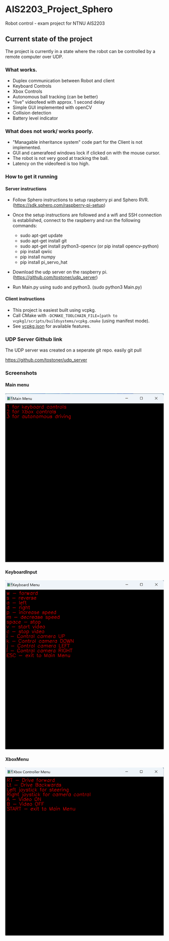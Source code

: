 # AIS2203_Project_Sphero
Robot control - exam project for NTNU AIS2203

## Current state of the project
The project is currently in a state where the robot can be controlled by a remote computer over UDP. 

### What works.
- Duplex communication between Robot and client
- Keyboard Controls
- Xbox Controls
- Autonomous ball tracking (can be better)
- "live" videofeed with approx. 1 second delay
- Simple GUI implemented with openCV
- Collision detection
- Battery level indicator

### What does not work/ works poorly.
- "Managable inheritance system" code part for the Client is not implemented.
- GUI and camerafeed windows lock if clicked on with the mouse cursor.
- The robot is not very good at tracking the ball.
- Latency on the videofeed is too high.

### How to get it running

#### Server instructions
- Follow Sphero instructions to setup raspberry pi and Sphero RVR. (https://sdk.sphero.com/raspberry-pi-setup)
- Once the setup instructions are followed and a wifi and SSH connection is established, connect to the raspberry and run the following commands:
  - sudo apt-get update
  - sudo apt-get install git
  - sudo apt-get install python3-opencv (or pip install opencv-python)
  - pip install qwiic
  - pip install numpy
  - pip install pi_servo_hat

- Download the udp server on the raspberry pi. (https://github.com/tostoner/udp_server)
- Run Main.py using sudo and python3. (sudo python3 Main.py)

#### Client instructions
- This project is easiest built using vcpkg.
- Call CMake with `-DCMAKE_TOOLCHAIN_FILE=[path to vcpkg]/scripts/buildsystems/vcpkg.cmake` (using manifest mode).
- See [vcpkg.json](vcpkg.json) for available features.


### UDP Server Github link
The UDP server was created on a seperate git repo.
easily git pull 

https://github.com/tostoner/udp_server

### Screenshots
#### Main menu
![MainMenu.png](Screenshots/MainMenu.png)
#### KeyboardInput
![KeyboardInput.png](Screenshots/KeyboardInput.png)
#### XboxMenu
![XboxMenu.png](Screenshots/XboxMenu.png)


